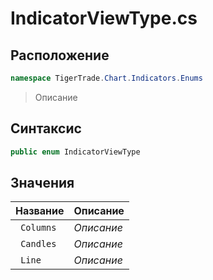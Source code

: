 
# IndicatorViewType.cs
## Расположение
```csharp
namespace TigerTrade.Chart.Indicators.Enums
```



> Описание

## Синтаксис
```csharp
public enum IndicatorViewType
```


## Значения
| Название | Описание |
| --- | --- |
| ` Columns` | *Описание* |
| ` Candles` | *Описание* |
| ` Line` | *Описание* |



